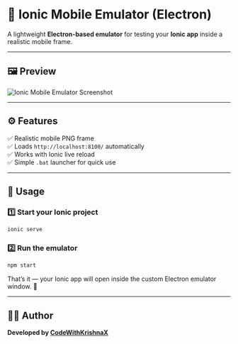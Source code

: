 

# 📱 Ionic Mobile Emulator (Electron)

A lightweight **Electron-based emulator** for testing your **Ionic app** inside a realistic mobile frame.

---

## 🖼️ Preview
![Ionic Mobile Emulator Screenshot](https://awesomescreenshot.s3.amazonaws.com/image/4453479/57188562-33074f06716ffb0cd2689e3dcab57d3c.png?X-Amz-Algorithm=AWS4-HMAC-SHA256&X-Amz-Credential=AKIAJSCJQ2NM3XLFPVKA%2F20251031%2Fus-east-1%2Fs3%2Faws4_request&X-Amz-Date=20251031T080209Z&X-Amz-Expires=28800&X-Amz-SignedHeaders=host&X-Amz-Signature=f11fae98a829fee79cf6cb2240dc87b3f8897553e32bf8b84ddee15c2a67c06a)

---

## ⚙️ Features
✅ Realistic mobile PNG frame  
✅ Loads `http://localhost:8100/` automatically  
✅ Works with Ionic live reload  
✅ Simple `.bat` launcher for quick use  

---

## 🚀 Usage

### 1️⃣ Start your Ionic project
```bash
ionic serve
````

### 2️⃣ Run the emulator

```bash
npm start
```

That’s it — your Ionic app will open inside the custom Electron emulator window. 🎉

---

## 🧑‍💻 Author

**Developed by [CodeWithKrishnaX](https://github.com/codewithkrishnax)**



